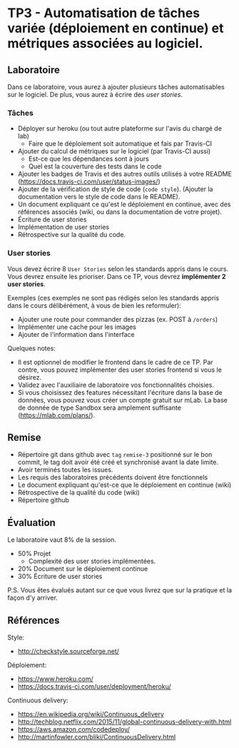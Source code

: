# TP3 - Automatisation de tâches variée (déploiement en continue) et métriques associées au logiciel.


## Laboratoire

Dans ce laboratoire, vous aurez à ajouter plusieurs tâches automatisables sur le logiciel. De plus, vous aurez à écrire des *user stories*.

### Tâches

- Déployer sur heroku (ou tout autre plateforme sur l'avis du chargé de lab)
  - Faire que le déploiement soit automatique et fais par Travis-CI
- Ajouter du calcul de métriques sur le logiciel (par Travis-CI aussi)
  - Est-ce que les dépendances sont à jours
  - Quel est la couverture des tests dans le code
- Ajouter les badges de Travis et des autres outils utilisés à votre README (https://docs.travis-ci.com/user/status-images/)
- Ajouter de la vérification de style de code (`code style`). (Ajouter la documentation vers le style de code dans le README).
- Un document expliquant ce qu'est le déploiement en continue, avec des références associés (wiki, ou dans la documentation de votre projet).
- Écriture de user stories
- Implémentation de user stories
- Rétrospective sur la qualité du code. 

### User stories

Vous devez écrire 8 `User Stories` selon les standards appris dans le cours.
Vous devrez ensuite les prioriser. Dans ce TP, vous devrez **implémenter 2 user stories**.

Exemples (ces exemples ne sont pas rédigés selon les standards appris dans le cours délibérément, à vous de bien les reformuler):

- Ajouter une route pour commander des pizzas (ex. POST à `/orders`)
- Implémenter une cache pour les images
- Ajouter de l'information dans l'interface

Quelques notes:

- Il est optionnel de modifier le frontend dans le cadre de ce TP. Par contre, vous pouvez implémenter des user stories frontend si vous le désirez.
- Validez avec l'auxiliaire de laboratoire vos fonctionnalités choisies.
- Si vous choisissez des features nécessitant l'écriture dans la base de données, vous pouvez vous créer un compte gratuit sur mLab.
  La base de donnée de type Sandbox sera amplement suffisante (https://mlab.com/plans/).

## Remise

- Répertoire git dans github avec `tag` `remise-3` positionné sur le bon commit,
    le tag doit avoir été créé et synchronisé avant la date limite.
- Avoir terminés toutes les issues.
- Les requis des laboratoires précédents doivent être fonctionnels
- Le document expliquant qu'est-ce que le déploiement en continue (wiki)
- Rétrospective de la qualité du code (wiki)
- Répertoire github

## Évaluation

Le laboratoire vaut 8% de la session.

- 50% Projet
  - Complexité des user stories implémentées.
- 20% Document sur le déploiement continue
- 30% Écriture de user stories

P.S. Vous êtes évalués autant sur ce que vous livrez que sur la pratique et la façon
d'y arriver.

## Références

Style:
- http://checkstyle.sourceforge.net/

Déploiement:
- https://www.heroku.com/
- https://docs.travis-ci.com/user/deployment/heroku/

Continuous delivery:
- https://en.wikipedia.org/wiki/Continuous_delivery
- http://techblog.netflix.com/2015/11/global-continuous-delivery-with.html
- https://aws.amazon.com/codedeploy/
- http://martinfowler.com/bliki/ContinuousDelivery.html
